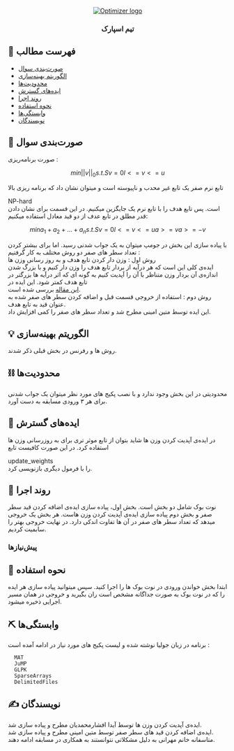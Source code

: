 <p align="center">
  <a href="" rel="noopener">
 <img src="http://optimizer.math.sharif.edu/wp-content/uploads/2021/02/optimizer.png" alt="Optimizer logo"></a>
</p>
<h3 align="center">تیم اسپارک</h3>


## 📝 فهرست مطالب
- [صورت‌بندی سوال](#problem_statement)
- [الگوریتم بهینه‌سازی](#idea)
- [محدودیت‌ها](#limitations)
- [ایده‌های گسترش](#future_scope)
- [روند اجرا](#getting_started)
- [نحوه استفاده](#usage)
- [وابستگی‌ها](#tech_stack)
- [نویسندگان](#authors)

## 🧐 صورت‌بندی سوال <a name = "problem_statement"></a>
صورت برنامه‌ریزی :
  
  ```math
  min  ||v||_0
  s.t.  Sv=0
        l <= v <= u
  ```
تابع نرم صفر یک تابع غیر محدب و ناپیوسته است و میتوان نشان داد که برنامه ریزی بالا 
<div>NP-hard</div>
است. پس تابع هدف را با تابع نرم یک جایگزین میکنیم. در این قسمت برای نشان دادن قدر مطلق در تابع عدف از دو قید معادل استفاده میکنیم:

 ```math
  min  a_1 + a_2 + ... + a_n
  s.t.  Sv=0
        l <= v <= u
        a >= v
        a >= -v
  ```
  
 با پیاده سازی این بخش در جومپ میتوان به یک جواب شدنی رسید. اما برای بیشتر کردن تعداد سطر های صفر دو روش مختلف به کار گرفتیم :
 </br>
 روش اول : وزن دار کردن تابع هدف و به روز رسانی وزن ها
 </br>
 ایده‌ی کلی این است که هر درآیه از بردار تابع هدف را وزن دار کنیم و با بزرگ شدن اندازه‌ی آن بردار وزن متناظر با آن را آپدیت کنیم به گونه ای که اثر درآیه ها بزرگتر در تابع هدف کمتر شود. این ایده  در  
 <a href="https://ttu-ir.tdl.org/bitstream/handle/2346/ETD-TTU-2010-12-1056/JAIN-THESIS.pdf?sequence=2">این مقاله</a>
بررسی شده است.
</br>
روش دوم :
استفاده از خروجی قسمت قبل و اضافه کردن سطر های صفر شده به عنوان قید به تابع هدف.
</br>
این ایده توسط متین امینی مطرح شد و تعداد سطر های صفر را کمی افزایش داد.
  
## 💡 الگوریتم بهینه‌سازی <a name = "idea"></a>

روش ها و رفرنس در بخش قبلی ذکر شدند.


## ⛓️ محدودیت‌ها <a name = "limitations"></a>
محدودیتی در این بخش وجود ندارد و با نصب
پکیج های مورد نظر 
میتوان یک جواب شدنی برای هر ۳ ورودی مسابقه به دست آورد.

## 🚀 ایده‌های گسترش <a name = "future_scope"></a>
در ایده‌ی آپدیت کردن وزن ها شاید بتوان از تابع موثر تری برای به روزرسانی وزن ها استفاده کرد.
در این صورت کافیست تابع
<div>update_weights</div>
را با فرمول دیگری بازنویسی کرد.

## 🏁 روند اجرا <a name = "getting_started"></a>

نوت بوک شامل دو بخش است. بخش اول، پیاده سازی ایده‌ی اضافه کردن قید سطر صفر و بخش دوم پیاده سازی  ایده‌ی آپدیت کردن وزن هاست.
هر بخش یک خروجی میدهد که تعداد سطر های صفر در آن ها تفاوت اندکی دارد. در نهایت خروجی بهتر را سابمیت کردیم.

### پیش‌نیازها
  

## 🎈 نحوه استفاده <a name="usage"></a>
ابتدا بخش خواندن ورودی در نوت بوک ها را اجرا کنید. سپس میتوانید پیاده سازی هر ایده را که در نوت بوک به صورت جداگانه مشخص است ران بگیرید و خروجی در همان مسیر اجرایی ذخیره میشود.


## ⛏️ وابستگی‌ها <a name = "tech_stack"></a>
  برنامه در زبان جولیا نوشته شده و لیست پکیج های مورد نیاز در ادامه آمده است :
```
  MAT
  JuMP
  GLPK
  SparseArrays
  DelimitedFiles
```

## ✍️ نویسندگان <a name = "authors"></a>
ایده‌ی آپدیت کردن وزن ها توسط آیدا افشارمحمدیان مطرح و پیاده سازی شد.
</br>
ایده‌ی اضافه کردن قید های سطر صفر توسط متین امینی مطرح و پیاده سازی شد.
</br>
متاسفانه خانم مهرانی به دلیل مشکلاتی نتوانستند به همکاری در مسابقه ادامه دهند.

